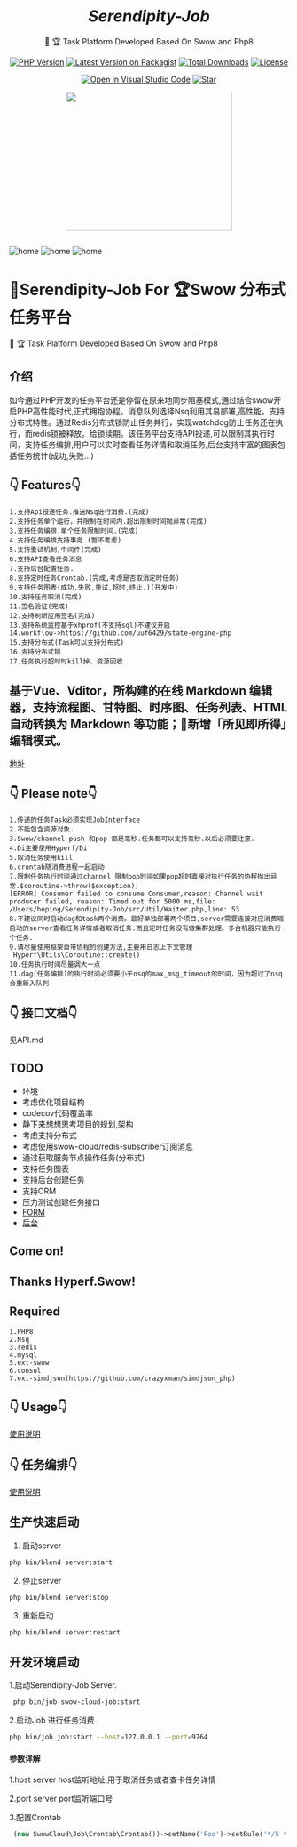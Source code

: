       
<h1 align="center"><i>Serendipity-Job</i></h1>

<div align="center">

🚀 🏆 Task Platform Developed Based On Swow and Php8


[![PHP Version][php-icon]][php-href]
[![Latest Version on Packagist][version-icon]][version-href]
[![Total Downloads][downloads-icon]][downloads-href]
[![License][license-icon]][license-href]

[![Open in Visual Studio Code][vscode-icon]][vscode-href]
[![Star][github-icon]][github-href]

</div>

<p align="center">
<a href="https://github.com/SerendipitySwow/Serendipity-job"><img src="/img/logo.png" width="300px" height="250px" alt=""/>
</a>
</p>
<p align="center">
  <a aria-label="License" href="https://github.com/SerendipitySwow/Serendipity-job/blob/main/LICENSE">
    <img alt="" src="https://img.shields.io/npm/l/blitz.svg?style=for-the-badge&labelColor=000000&color=blue">
  </a>
</p>


![home](./img/monitor-dashboard.jpg)
![home](./img/info.jpg)
![home](./img/stat.png)

# 🚀Serendipity-Job  For 🏆Swow 分布式任务平台

🚀 🏆 Task Platform Developed Based On Swow and Php8
## 介绍
如今通过PHP开发的任务平台还是停留在原来地同步阻塞模式,通过结合swow开启PHP高性能时代,正式拥抱协程。消息队列选择Nsq利用其易部署,高性能，支持分布式特性。通过Redis分布式锁防止任务并行，实现watchdog防止任务还在执行，而redis锁被释放。给锁续期。该任务平台支持API投递,可以限制其执行时间，支持任务编排,用户可以实时查看任务详情和取消任务,后台支持丰富的图表包括任务统计(成功,失败...)


## 👇 Features👇

```
1.支持Api投递任务.推送Nsq进行消费.(完成)
2.支持任务单个运行，并限制在时间内.超出限制时间抛异常(完成)
3.支持任务编排,单个任务限制时间.(完成)
4.支持任务编排支持事务.(暂不考虑)
5.支持重试机制,中间件(完成)
6.支持API查看任务消息
7.支持后台配置任务.
8.支持定时任务Crontab.(完成,考虑是否取消定时任务)
9.支持任务图表(成功,失败,重试,超时,终止.)(开发中)
10.支持任务取消(完成)
11.签名验证(完成)
12.支持刷新应用签名(完成)
13.支持系统监控基于xhprof(不支持sql)不建议开启
14.workflow->https://github.com/uuf6429/state-engine-php
15.支持分布式(Task可以支持分布式)
16.支持分布式锁
17.任务执行超时时kill掉，资源回收
```

## 基于Vue、Vditor，所构建的在线 Markdown 编辑器，支持流程图、甘特图、时序图、任务列表、HTML 自动转换为 Markdown 等功能；🎉新增「所见即所得」编辑模式。

[地址](https://github.com/nicejade/markdown-online-editor)

## 👇 Please note👇

```
1.传递的任务Task必须实现JobInterface
2.不能包含资源对象.
3.Swow/channel push 和pop 都是毫秒.任务都可以支持毫秒.以后必须要注意.
4.Di主要使用Hyperf/Di
5.取消任务使用kill
6.crontab随消费进程一起启动
7.限制任务执行时间通过channel 限制pop时间如果pop超时直接对执行任务的协程抛出异常.$coroutine->throw($exception);
[ERROR] Consumer failed to consume Consumer,reason: Channel wait producer failed, reason: Timed out for 5000 ms,file: /Users/heping/Serendipity-Job/src/Util/Waiter.php,line: 53
8.不建议同时启动dag和task两个消费。最好单独部署两个项目,server需要连接对应消费端启动的server查看任务详情或者取消任务.而且定时任务没有做集群处理。多台机器只能执行一个任务.
9.请尽量使用框架自带协程的创建方法,主要用日志上下文管理
 Hyperf\Utils\Coroutine::create()
10.任务执行时间尽量调大一点
11.dag(任务编排)的执行时间必须要小于nsq的max_msg_timeout的时间，因为超过了nsq会重新入队列
```

## 👇 接口文档👇

见API.md

## TODO

* 环境
* 考虑优化项目结构
* codecov代码覆盖率
* 静下来想想思考项目的规划,架构
* 考虑支持分布式
* 考虑使用swow-cloud/redis-subscriber订阅消息
* 通过获取服务节点操作任务(分布式)
* 支持任务图表
* 支持后台创建任务
* 支持ORM
* 压力测试创建任务接口
* [FORM](https://github.com/BoBoooooo/Element-Pro-Crud)
* [后台](https://github.com/kanyxmo/MineAdmin)

## Come on!

## Thanks Hyperf.Swow!

## Required

````
1.PHP8
2.Nsq
3.redis
4.mysql
5.ext-swow
6.consul
7.ext-simdjson(https://github.com/crazyxman/simdjson_php)
````

## 👇 Usage👇

[使用说明](usage.md)

## 👇 任务编排👇

[使用说明](dag.md)

## 生产快速启动
1. 启动server
```bash
php bin/blend server:start
````
2. 停止server
```bash
php bin/blend server:stop
```
3. 重新启动
```bash
php bin/blend server:restart
````
## 开发环境启动
1.启动Serendipity-Job Server.

````bash
 php bin/job swow-cloud-job:start
````

2.启动Job 进行任务消费

```bash
php bin/job job:start --host=127.0.0.1 --port=9764
```

#### 参数详解

1.host server host监听地址,用于取消任务或者查卡任务详情

2.port server port监听端口号

3.配置Crontab

```php
 (new SwowCloud\Job\Crontab\Crontab())->setName('Foo')->setRule('*/5 * * * *')->setCallback([EchoCrontab::class, 'execute'])->setMemo('这是一个示例的定时任务'),
```


[php-icon]: https://img.shields.io/badge/php->=8.0-yellow?style=flat&logo=php
[version-icon]: https://img.shields.io/packagist/v/serendipity-swow/serendipity-job.svg?style=flat&logo=packagist
[downloads-icon]: https://img.shields.io/packagist/dt/serendipity-swow/serendipity-job.svg?style=flat&logo=packagist
[license-icon]: https://img.shields.io/badge/license-MIT-red.svg?style=flat&logo=github
[vscode-icon]: https://open.vscode.dev/badges/open-in-vscode.svg
[github-icon]: https://img.shields.io/github/stars/SerendipitySwow/Serendipity-job.svg?style=social&label=Star

[php-href]: https://github.com/MarwanAlsoltany/blend/search?l=php
[version-href]: https://packagist.org/packages/serendipity-swow/serendipity-job
[downloads-href]: https://packagist.org/packages/serendipity-swow/serendipity-job/stats
[license-href]: ./LICENSE
[vscode-href]: https://open.vscode.dev/MarwanAlsoltany/blend
[github-href]: https://GitHub.com/serendipity-swow/serendipity-job/stargazers
